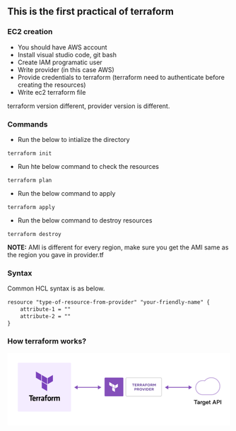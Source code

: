 ## This is the first practical of terraform

### EC2 creation
- You should have AWS account
- Install visual studio code, git bash
- Create IAM programatic user
- Write provider (in this case AWS)
- Provide credentials to terraform (terraform need to authenticate before creating the resources)
- Write ec2 terraform file

terraform version different, provider version is different.

### Commands
- Run the below to intialize the directory
```
terraform init
```
- Run hte below command to check the resources
```
terraform plan
```
- Run the below command to apply
```
terraform apply
```
- Run the below command to destroy resources
```
terraform destroy
```
**NOTE:** AMI is different for every region, make sure you get the AMI same as the region you gave in provider.tf

### Syntax
Common HCL syntax is as below.
```
resource "type-of-resource-from-provider" "your-friendly-name" {
    attribute-1 = ""
    attribute-2 = ""
}
```
### How terraform works?

![alt text](how-terraform-works.PNG)
